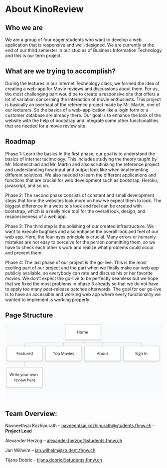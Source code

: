 # About KinoReview

## Who we are

We are a group of four eager students who want to develop a web application that is responsive and well-designed. 
We are currently at the end of our third semester in our studies of Business Information Technology and this is our term project. 


## What are we trying to accomplish? 

During the lectures in our Internet Technology class, we formed the idea of creating a web-app for Movie reviews and discussions about them. 
For us, the most challenging part would be to create a responsive site that offers a lot of variation concerning the interaction of movie enthusiasts. 
This project is basically an overhaul of the reference project made by Mr. Martin, one of our lecturers. So the basics of a web-application like a login form or a customer database are already there. Our goal is to enhance the look of the website with the help of bootstrap and integrate some other functionalities that are needed for a movie review site. 

## Roadmap

Phase 1: Learn the basics
In the first phase, our goal is to understand the basics of internet technology. This includes studying the theory taught by Mr. Montecchiari and Mr. Martin and also scrutinizing the reference project and understanding how input and output look like when implementing different solutions. We also needed to learn the different applications and functions that are crucial for web development such as bootstrap, Heroku, javascript, and so on. 

Phase 2: The second phase consists of constant and small development steps that form the websites look more on how we expect them to look. The biggest difference in a website's look and feel can be created with bootstrap, which is a really nice tool for the overall look, design, and responsiveness of a web app. 

Phase 3: The third step is the polishing of our created infrastructure. We want to execute bugfixes and also enhance the overall look and feel of our web app. Here, the four-eyes principle is crucial. Many errors or humanly mistakes are not easy to perceive for the person committing them, so we have to check each other's work and realize what problems could occur and prevent them.

Phase 4: The last phase of our project is the go-live. This is the most exciting part of our project and the part when we finally make our web app publicly available, so everybody can rate and discuss his or her favorite movies. We don't expect the go-live to be perfectly seamless but we hope that we fixed the most problems in phase 3 already so that we do not have to apply too many post-release patches afterwards. The goal for our go-live is to have an accessible and working web app where every functionality we wanted to implement is working properly 

## Page Structure
![Website Structure](https://github.com/Alexjames21/KinoProject/blob/master/MovieReview-web/src/main/resources/static/assets/img/gloomap_6ef335ba.png)


## Team Overview: 

Navneethsai Kozhipurath – navneehtsai.kozhipurath@students.fhnw.ch - **Project Lead**

Alexander Herzog  – alexander.herzog@students.fhnw.ch

Jan Wilhelm – jan.wilhelm@student.fhnw.ch 

Tijana Dobric - tijana.dobric@students.fhnw.ch
